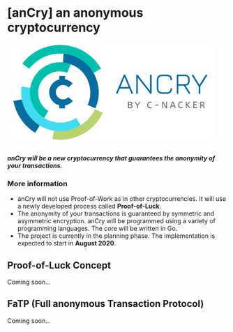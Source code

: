 # [anCry] an anonymous cryptocurrency
![anCry](doc/img/ancry.png)

##### *anCry will be a new cryptocurrency that guarantees the anonymity of your transactions.*

### More information
* anCry will not use Proof-of-Work as in other cryptocurrencies. It will use a newly developed process called **Proof-of-Luck**.
* The anonymity of your transactions is guaranteed by symmetric and asymmetric encryption.
anCry will be programmed using a variety of programming languages. The core will be written in Go.
* The project is currently in the planning phase. The implementation is expected to start in **August 2020**.

## Proof-of-Luck Concept
Coming soon...

## FaTP (Full anonymous Transaction Protocol)
Coming soon...
